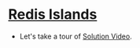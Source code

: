# [Redis Islands](https://kodekloud.com/lessons/redis-islands/)

- Let's take a tour of [Solution Video](https://kodekloud.com/lessons/3-solution-deploy-a-redis-cluster-on-kubernetes/).





